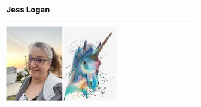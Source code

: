 ## Jess Logan
***
<img src="JessFirstDaySchool.jpg" height="200"> <img src="UnicornAvatar.jpg" height="200">
